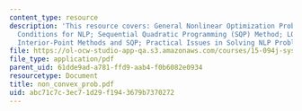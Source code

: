 ```yaml
---
content_type: resource
description: 'This resource covers: General Nonlinear Optimization Problem; Optimality
  Conditions for NLP; Sequential Quadratic Programming (SQP) Method; LOQO: Combining
  Interior-Point Methods and SQP; Practical Issues in Solving NLP Problems.'
file: https://ol-ocw-studio-app-qa.s3.amazonaws.com/courses/15-094j-systems-optimization-models-and-computation-sma-5223-spring-2004/abc71c7c3ec71d29f1943679b7370272_non_convex_prob.pdf
file_type: application/pdf
parent_uid: 61dde9ad-a781-ffd9-aab4-f0b6082e0934
resourcetype: Document
title: non_convex_prob.pdf
uid: abc71c7c-3ec7-1d29-f194-3679b7370272
---
```

